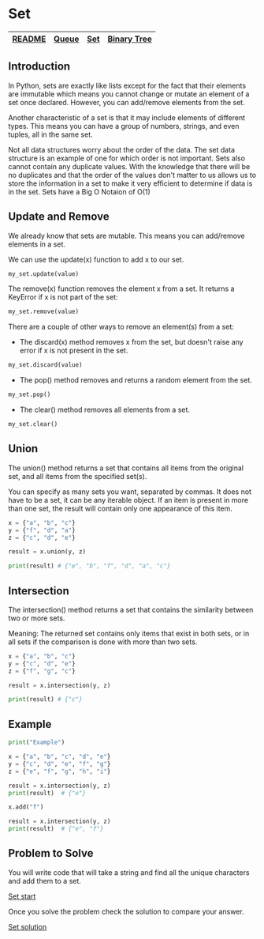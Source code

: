 # Set

| [README](../README.md) | [Queue](queue.md) | [Set](set.md) | [Binary Tree](binaryTree.md) |
| ---------------------- | ----------------- | ------------- | ---------------------------- |

## Introduction

In Python, sets are exactly like lists except for the fact that their elements are immutable which means you cannot change or mutate an element of a set once declared. However, you can add/remove elements from the set.

Another characteristic of a set is that it may include elements of different types. This means you can have a group of numbers, strings, and even tuples, all in the same set.

Not all data structures worry about the order of the data. The set data structure is an example of one for which order is not important. Sets also cannot contain any duplicate values. With the knowledge that there will be no duplicates and that the order of the values don't matter to us allows us to store the information in a set to make it very efficient to determine if data is in the set. Sets have a Big O Notaion of O(1)

## Update and Remove

We already know that sets are mutable. This means you can add/remove elements in a set.

We can use the update(x) function to add x to our set.

```python
my_set.update(value)
```

The remove(x) function removes the element x from a set. It returns a KeyError if x is not part of the set:

```python
my_set.remove(value)
```

There are a couple of other ways to remove an element(s) from a set:

-  The discard(x) method removes x from the set, but doesn't raise any error if x is not present in the set.

```python
my_set.discard(value)
```

-  The pop() method removes and returns a random element from the set.

```python
my_set.pop()
```

-  The clear() method removes all elements from a set.

```python
my_set.clear()
```

## Union

The union() method returns a set that contains all items from the original set, and all items from the specified set(s).

You can specify as many sets you want, separated by commas. It does not have to be a set, it can be any iterable object. If an item is present in more than one set, the result will contain only one appearance of this item.

```python
x = {"a", "b", "c"}
y = {"f", "d", "a"}
z = {"c", "d", "e"}

result = x.union(y, z)

print(result) # {"e", "b", "f", "d", "a", "c"}
```

## Intersection

The intersection() method returns a set that contains the similarity between two or more sets.

Meaning: The returned set contains only items that exist in both sets, or in all sets if the comparison is done with more than two sets.

```python
x = {"a", "b", "c"}
y = {"c", "d", "e"}
z = {"f", "g", "c"}

result = x.intersection(y, z)

print(result) # {"c"}
```

## Example

```python
print("Example")

x = {"a", "b", "c", "d", "e"}
y = {"c", "d", "e", "f", "g"}
z = {"e", "f", "g", "h", "i"}

result = x.intersection(y, z)
print(result)  # {"e"}

x.add("f")

result = x.intersection(y, z)
print(result)  # {"e", "f"}

```

## Problem to Solve

You will write code that will take a string and find all the unique characters and add them to a set.

[Set start](../practice_problems/set_start.py)

Once you solve the problem check the solution to compare your answer.

[Set solution](../practice_problems/set_solution.py)
